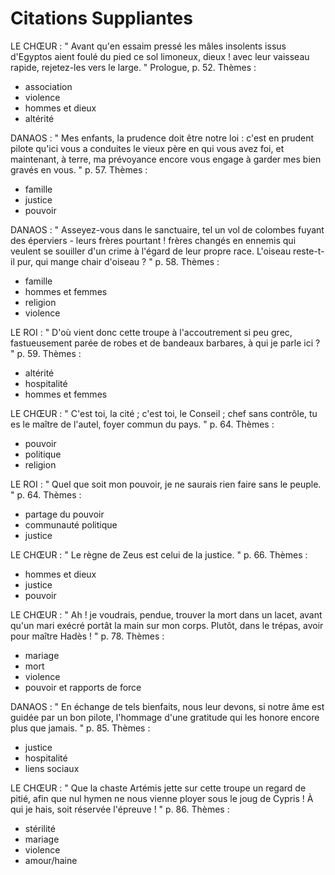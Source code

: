 # Citations Suppliantes

LE CHŒUR : " Avant qu'en essaim pressé les mâles insolents issus d'Egyptos aient foulé du pied ce sol limoneux, dieux ! avec leur vaisseau rapide, rejetez-les vers le large. " Prologue, p. 52.
Thèmes :

- association
- violence
- hommes et dieux
- altérité

DANAOS : " Mes enfants, la prudence doit être notre loi : c'est en prudent pilote qu'ici vous a conduites le vieux père en qui vous avez foi, et maintenant, à terre, ma prévoyance encore vous engage à garder mes bien gravés en vous. " p. 57.
Thèmes :

- famille
- justice
- pouvoir

DANAOS : " Asseyez-vous dans le sanctuaire, tel un vol de colombes fuyant des éperviers - leurs frères pourtant ! frères changés en ennemis qui veulent se souiller d'un crime à l'égard de leur propre race. L'oiseau reste-t-il pur, qui mange chair d'oiseau ? " p. 58.
Thèmes :

- famille
- hommes et femmes
- religion
- violence

LE ROI : " D'où vient donc cette troupe à l'accoutrement si peu grec, fastueusement parée de robes et de bandeaux barbares, à qui je parle ici ? " p. 59.
Thèmes :

- altérité
- hospitalité
- hommes et femmes

LE CHŒUR : " C'est toi, la cité ; c'est toi, le Conseil ; chef sans contrôle, tu es le maître de l'autel, foyer commun du pays. " p. 64.
Thèmes :

- pouvoir
- politique
- religion

LE ROI : " Quel que soit mon pouvoir, je ne saurais rien faire sans le peuple. " p. 64.
Thèmes :

- partage du pouvoir
- communauté politique
- justice

LE CHŒUR : " Le règne de Zeus est celui de la justice. " p. 66.
Thèmes :

- hommes et dieux
- justice
- pouvoir

LE CHŒUR : " Ah ! je voudrais, pendue, trouver la mort dans un lacet, avant qu'un mari exécré portât la main sur mon corps. Plutôt, dans le trépas, avoir pour maître Hadès ! " p. 78.
Thèmes :

- mariage
- mort
- violence
- pouvoir et rapports de force

DANAOS : " En échange de tels bienfaits, nous leur devons, si notre âme est guidée par un bon pilote, l'hommage d'une gratitude qui les honore encore plus que jamais. " p. 85.
Thèmes :

- justice
- hospitalité
- liens sociaux

LE CHŒUR : " Que la chaste Artémis jette sur cette troupe un regard de pitié, afin que nul hymen ne nous vienne ployer sous le joug de Cypris ! À qui je hais, soit réservée l'épreuve ! " p. 86.
Thèmes :

- stérilité
- mariage
- violence
- amour/haine
